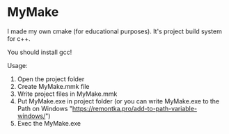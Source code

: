 # MyMake
I made my own cmake (for educational purposes).
It's project build system for c++.

You should install gcc!

Usage:
1. Open the project folder
2. Create MyMake.mmk file
3. Write project files in MyMake.mmk
4. Put MyMake.exe in project folder (or you can write MyMake.exe to the Path on Windows "https://remontka.pro/add-to-path-variable-windows/")
5. Exec the MyMake.exe
